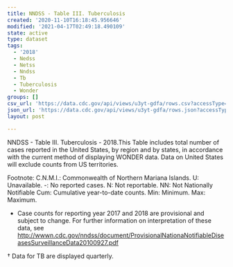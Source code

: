 ```yaml
---
title: NNDSS - Table III. Tuberculosis
created: '2020-11-10T16:18:45.956646'
modified: '2021-04-17T02:49:18.490109'
state: active
type: dataset
tags:
  - '2018'
  - Nedss
  - Netss
  - Nndss
  - Tb
  - Tuberculosis
  - Wonder
groups: []
csv_url: 'https://data.cdc.gov/api/views/u3yt-gdfa/rows.csv?accessType=DOWNLOAD'
json_url: 'https://data.cdc.gov/api/views/u3yt-gdfa/rows.json?accessType=DOWNLOAD'
layout: post

---
```

NNDSS - Table III. Tuberculosis - 2018.This Table includes total number of cases reported in the United States, by region and by states, in accordance with the current method of displaying WONDER data.  Data on United States will exclude counts from US territories. 
 
Footnote: C.N.M.I.: Commonwealth of Northern Mariana Islands. U: Unavailable.    -: No reported cases.    N: Not reportable.    NN: Not Nationally Notifiable    Cum: Cumulative year-to-date counts.    Min: Minimum.    Max: Maximum. 

* Case counts for reporting year 2017 and 2018 are provisional and subject to change. For further information on interpretation of these data, see http://wwwn.cdc.gov/nndss/document/ProvisionalNationaNotifiableDiseasesSurveillanceData20100927.pdf 

† Data for TB are displayed quarterly.
